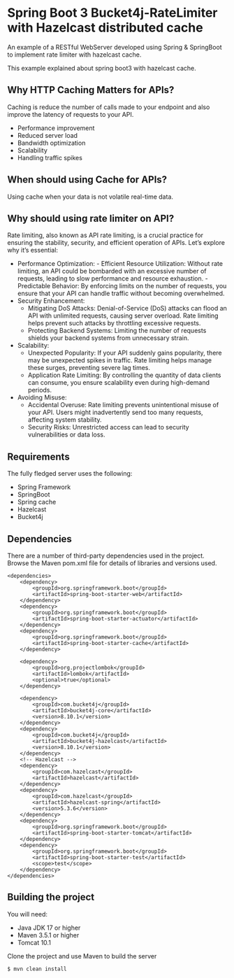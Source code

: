 # Spring Boot 3 Bucket4j-RateLimiter with Hazelcast distributed cache
An example of a RESTful WebServer developed using Spring & SpringBoot to implement rate limiter with hazelcast cache.

This example explained about spring boot3 with hazelcast cache. 
## Why HTTP Caching Matters for APIs?
Caching is reduce the number of calls made to your endpoint and also improve the latency of requests to your API.
* Performance improvement
* Reduced server load
* Bandwidth optimization
* Scalability
* Handling traffic spikes

## When should using Cache for APIs?
Using cache when your data is not volatile real-time data.

## Why should using rate limiter on API?
Rate limiting, also known as API rate limiting, is a crucial practice for ensuring the stability, security, and efficient operation of APIs. Let’s explore why it’s essential:
  *  Performance Optimization:
    - Efficient Resource Utilization: Without rate limiting, an API could be bombarded with an excessive number of requests, leading to slow performance and resource exhaustion.
    - Predictable Behavior: By enforcing limits on the number of requests, you ensure that your API can handle traffic without becoming overwhelmed.
  * Security Enhancement:
    - Mitigating DoS Attacks: Denial-of-Service (DoS) attacks can flood an API with unlimited requests, causing server overload. Rate limiting helps prevent such attacks by throttling excessive requests.
    - Protecting Backend Systems: Limiting the number of requests shields your backend systems from unnecessary strain.
  * Scalability:
    - Unexpected Popularity: If your API suddenly gains popularity, there may be unexpected spikes in traffic. Rate limiting helps manage these surges, preventing severe lag times.
    - Application Rate Limiting: By controlling the quantity of data clients can consume, you ensure scalability even during high-demand periods.
  * Avoiding Misuse:
    - Accidental Overuse: Rate limiting prevents unintentional misuse of your API. Users might inadvertently send too many requests, affecting system stability.
    - Security Risks: Unrestricted access can lead to security vulnerabilities or data loss.

## Requirements
The fully fledged server uses the following:

* Spring Framework
* SpringBoot
* Spring cache
* Hazelcast
* Bucket4j

## Dependencies
There are a number of third-party dependencies used in the project. Browse the Maven pom.xml file for details of libraries and versions used.<br>

  	<dependencies>
		<dependency>
			<groupId>org.springframework.boot</groupId>
			<artifactId>spring-boot-starter-web</artifactId>
		</dependency>
		<dependency>
			<groupId>org.springframework.boot</groupId>
			<artifactId>spring-boot-starter-actuator</artifactId>
		</dependency>
		<dependency>
			<groupId>org.springframework.boot</groupId>
			<artifactId>spring-boot-starter-cache</artifactId>
		</dependency>

		<dependency>
			<groupId>org.projectlombok</groupId>
			<artifactId>lombok</artifactId>
			<optional>true</optional>
		</dependency>

		<dependency>
			<groupId>com.bucket4j</groupId>
			<artifactId>bucket4j-core</artifactId>
			<version>8.10.1</version>
		</dependency>
		<dependency>
			<groupId>com.bucket4j</groupId>
			<artifactId>bucket4j-hazelcast</artifactId>
			<version>8.10.1</version>
		</dependency>
		<!-- Hazelcast -->
		<dependency>
			<groupId>com.hazelcast</groupId>
			<artifactId>hazelcast</artifactId>
		</dependency>
		<dependency>
			<groupId>com.hazelcast</groupId>
			<artifactId>hazelcast-spring</artifactId>
			<version>5.3.6</version>
		</dependency>
		<dependency>
			<groupId>org.springframework.boot</groupId>
			<artifactId>spring-boot-starter-tomcat</artifactId>
		</dependency>
		<dependency>
			<groupId>org.springframework.boot</groupId>
			<artifactId>spring-boot-starter-test</artifactId>
			<scope>test</scope>
		</dependency>
	</dependencies>

## Building the project
You will need:

*	Java JDK 17 or higher
*	Maven 3.5.1 or higher
*	Tomcat 10.1

Clone the project and use Maven to build the server

	$ mvn clean install
	
